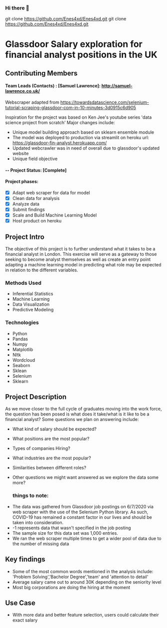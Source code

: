 ### Hi there 👋

<!--
**Enes4xd/Enes4xd** is a ✨ _special_ ✨ repository because its `README.md` (this file) appears on your GitHub profile.

Here are some ideas to get you started:

- 🔭 I’m currently working on ...
- 🌱 I’m currently learning ...
- 👯 I’m looking to collaborate on ...
- 🤔 I’m looking for help with ...
- 💬 Ask me about ...
- 📫 How to reach me: ...
- 😄 Pronouns: ...
- ⚡ Fun fact: ...
-->
git clone https://github.com/Enes4xd/Enes4xd.git
git clone https://github.com/Enes4xd/Enes4xd.git
# **Glassdoor Salary exploration for financial analyst positions in the UK**

## Contributing  Members

#### Team Leads (Contacts) : [Samuel Lawrence]: http://samuel-lawrence.co.uk/

Webscraper adapted from https://towardsdatascience.com/selenium-tutorial-scraping-glassdoor-com-in-10-minutes-3d0915c6d905

Inspiration for the project was based on Ken Jee's youtube series 'data science project from scratch'
Major changes include:
* Unique model building approach based on sklearn ensemble module
* The model was deployed to production via streamlit on heroku url: https://glassdoor-fin-analyst.herokuapp.com/
* Updated webcrawler was in need of overall due to glassdoor's updated website 
* Unique field objective

#### -- Project Status: [Complete]
#### Project phases:
- [x] Adapt web scraper for data for model
- [x] Clean data for analysis
- [x] Analyze data
- [x] Submit findings
- [x] Scale and Build Machine Learning Model
- [x] Host product on heroku

## Project Intro
The objective of this project is to further understand what it takes to be a financial analyst in London. This exercise will serve as a gateway to those seeking to become analyst themselves as well as create an entry point adapting a machine learning model in predicting what role may be expected in relation to the different variables. 

### Methods Used
* Inferential Statistics
* Machine Learning
* Data Visualization
* Predictive Modeling

### Technologies
* Python
* Pandas
* Numpy
* Matplotlib
* Nltk
* Wordcloud 
* Seaborn 
* Sklean
* Selenium
* Sklearn

## Project Description
As we move closer to the full cycle of graduates moving into the work force, the question has been posed is what does it take/what is it like to be a financial analyst? Some questions we plan on answering include:

- What kind of salary should be expected?
- What positions are the most popular?
- Types of companies Hiring?
- What industries are the most popular?
- Similarities between different roles?
- Other questions we might want answered as we explore the data some more?

    ### things to note:

* The data was gathered from Glassdoor job postings on 6/7/2020 via web scraper with the use of the Selenium Python library. As such, COVID-19  has remained a constant factor in our lives and should be taken into consideration.
* -1 represents data that wasn't specified in the job posting
* The sample size for this data set was 1,000 entries.
* We ran the web scraper multiple times to get a wider pool of data due to the number of missing data

## Key findings
- Some of the most common words mentioned in the analysis include: 'Problem Solving','Bachelor Degree','team' and 'attention to detail'
- Average salary came out to around 30K depending on the seniority level
- Most big corporations are doing the hiring at the moment

## Use Case
- With more data and better feature selection, users could calculate their exact salary 
